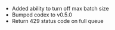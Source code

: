 - Added ability to turn off max batch size
- Bumped codex to v0.5.0
- Return 429 status code on full queue
